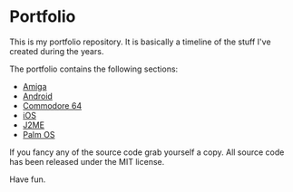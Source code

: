 # Portfolio

This is my portfolio repository. It is basically a timeline of the stuff I've created during the years.

The portfolio contains the following sections:

  * [Amiga](amiga/)
  * [Android](android/)
  * [Commodore 64](c64/)
  * [iOS](ios/)
  * [J2ME](j2me/)
  * [Palm OS](palmos/)

If you fancy any of the source code grab yourself a copy. All source code has been released under the MIT license.

Have fun.
